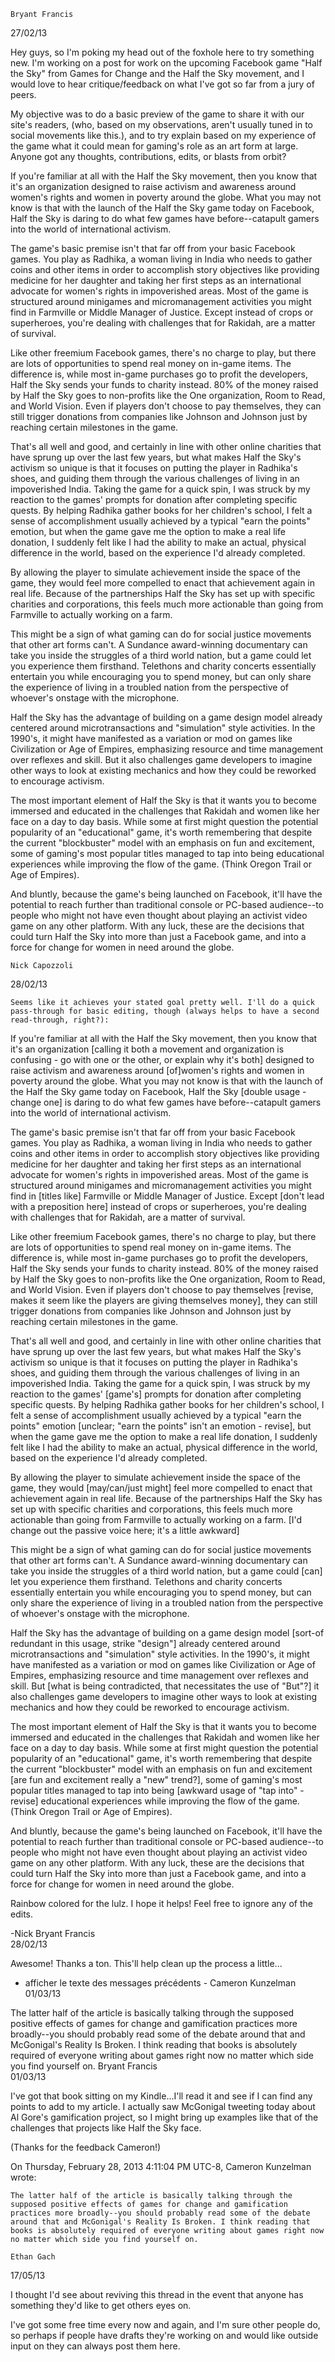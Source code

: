  	Bryant Francis 	
27/02/13
  
Hey guys, so I'm poking my head out of the foxhole here to try something new. I'm working on a post for work on the upcoming Facebook game "Half the Sky" from Games for Change and the Half the Sky movement, and I would love to hear critique/feedback on what I've got so far from a jury of peers.

My objective was to do a basic preview of the game to share it with our site's readers, (who, based on my observations, aren't usually tuned in to social movements like this.), and to try explain based on my experience of the game what it could mean for gaming's role as an art form at large. Anyone got any thoughts, contributions, edits, or blasts from orbit? 

If you're familiar at all with the Half the Sky movement, then you know that it's an organization designed to raise activism and awareness around women's rights and women in poverty around the globe. What you may not know is that with the launch of the Half the Sky game today on Facebook, Half the Sky is daring to do what few games have before--catapult gamers into the world of international activism.

The game's basic premise isn't that far off from your basic Facebook games. You play as Radhika, a woman living in India who needs to gather coins and other items in order to accomplish story objectives like providing medicine for her daughter and taking her first steps as an international advocate for women's rights in impoverished areas. Most of the game is structured around minigames and micromanagement activities you might find in Farmville or Middle Manager of Justice. Except instead of crops or superheroes, you're dealing with challenges that for Rakidah, are a matter of survival.

Like other freemium Facebook games, there's no charge to play, but there are lots of opportunities to spend real money on in-game items. The difference is, while most in-game purchases go to profit the developers, Half the Sky sends your funds to charity instead. 80% of the money raised by Half the Sky goes to non-profits like the One organization, Room to Read, and World Vision. Even if players don't choose to pay themselves, they can still trigger donations from companies like Johnson and Johnson just by reaching certain milestones in the game.

That's all well and good, and certainly in line with other online charities that have sprung up over the last few years, but what makes Half the Sky's activism so unique is that it focuses on putting the player in Radhika's shoes, and guiding them through the various challenges of living in an impoverished India. Taking the game for a quick spin, I was struck by my reaction to the games' prompts for donation after completing specific quests. By helping Radhika gather books for her children's school, I felt a sense of accomplishment usually achieved by a typical "earn the points" emotion, but when the game gave me the option to make a real life donation, I suddenly felt like I had the ability to make an actual, physical difference in the world, based on the experience I'd already completed.

By allowing the player to simulate achievement inside the space of the game, they would feel more compelled to enact that achievement again in real life. Because of the partnerships Half the Sky has set up with specific charities and corporations, this feels much more actionable than going from Farmville to actually working on a farm.

This might be a sign of what gaming can do for social justice movements that other art forms can't. A Sundance award-winning documentary can take you inside the struggles of a third world nation, but a game could let you experience them firsthand. Telethons and charity concerts essentially entertain you while encouraging you to spend money, but can only share the experience of living in a troubled nation from the perspective of whoever's onstage with the microphone.

Half the Sky has the advantage of building on a game design model already centered around microtransactions and "simulation" style activities. In the 1990's, it might have manifested as a variation or mod on games like Civilization or Age of Empires, emphasizing resource and time management over reflexes and skill. But it also challenges game developers to imagine other ways to look at  existing mechanics and how they could be reworked to encourage activism.

The most important element of Half the Sky is that it wants you to become immersed and educated in the challenges that Rakidah and women like her face on a day to day basis. While some at first might question the potential popularity of an "educational" game, it's worth remembering that despite the current "blockbuster" model with an emphasis on fun and excitement, some of gaming's most popular titles managed to tap into being educational experiences while improving the flow of the game. (Think Oregon Trail or Age of Empires).

And bluntly, because the game's being launched on Facebook, it'll have the potential to reach further than traditional console or PC-based audience--to people who might not have even thought about playing an activist video game on any other platform. With any luck, these are the decisions that could turn Half the Sky into more than just a Facebook game, and into a force for change for women in need around the globe.

 

	Nick Capozzoli 	
28/02/13
  

    Seems like it achieves your stated goal pretty well. I'll do a quick pass-through for basic editing, though (always helps to have a second read-through, right?):

 

If you're familiar at all with the Half the Sky movement, then you know that it's an organization [calling it both a movement and organization is confusing - go with one or the other, or explain why it's both] designed to raise activism and awareness around [of]women's rights and women in poverty around the globe. What you may not know is that with the launch of the Half the Sky game today on Facebook, Half the Sky [double usage - change one] is daring to do what few games have before--catapult gamers into the world of international activism.

The game's basic premise isn't that far off from your basic Facebook games. You play as Radhika, a woman living in India who needs to gather coins and other items in order to accomplish story objectives like providing medicine for her daughter and taking her first steps as an international advocate for women's rights in impoverished areas. Most of the game is structured around minigames and micromanagement activities you might find in [titles like] Farmville or Middle Manager of Justice. Except [don't lead with a preposition here] instead of crops or superheroes, you're dealing with challenges that for Rakidah, are a matter of survival.

Like other freemium Facebook games, there's no charge to play, but there are lots of opportunities to spend real money on in-game items. The difference is, while most in-game purchases go to profit the developers, Half the Sky sends your funds to charity instead. 80% of the money raised by Half the Sky goes to non-profits like the One organization, Room to Read, and World Vision. Even if players don't choose to pay themselves [revise, makes it seem like the players are giving themselves money], they can still trigger donations from companies like Johnson and Johnson just by reaching certain milestones in the game.

That's all well and good, and certainly in line with other online charities that have sprung up over the last few years, but what makes Half the Sky's activism so unique is that it focuses on putting the player in Radhika's shoes, and guiding them through the various challenges of living in an impoverished India. Taking the game for a quick spin, I was struck by my reaction to the games' [game's] prompts for donation after completing specific quests. By helping Radhika gather books for her children's school, I felt a sense of accomplishment usually achieved by a typical "earn the points" emotion [unclear; "earn the points" isn't an emotion - revise], but when the game gave me the option to make a real life donation, I suddenly felt like I had the ability to make an actual, physical difference in the world, based on the experience I'd already completed.

By allowing the player to simulate achievement inside the space of the game, they would [may/can/just might] feel more compelled to enact that achievement again in real life. Because of the partnerships Half the Sky has set up with specific charities and corporations, this feels much more actionable than going from Farmville to actually working on a farm. [I'd change out the passive voice here; it's a little awkward]

This might be a sign of what gaming can do for social justice movements that other art forms can't. A Sundance award-winning documentary can take you inside the struggles of a third world nation, but a game could [can] let you experience them firsthand. Telethons and charity concerts essentially entertain you while encouraging you to spend money, but can only share the experience of living in a troubled nation from the perspective of whoever's onstage with the microphone.

Half the Sky has the advantage of building on a game design model [sort-of redundant in this usage, strike "design"] already centered around microtransactions and "simulation" style activities. In the 1990's, it might have manifested as a variation or mod on games like Civilization or Age of Empires, emphasizing resource and time management over reflexes and skill. But [what is being contradicted, that necessitates the use of "But"?] it also challenges game developers to imagine other ways to look at  existing mechanics and how they could be reworked to encourage activism.

The most important element of Half the Sky is that it wants you to become immersed and educated in the challenges that Rakidah and women like her face on a day to day basis. While some at first might question the potential popularity of an "educational" game, it's worth remembering that despite the current "blockbuster" model with an emphasis on fun and excitement [are fun and excitement really a "new" trend?], some of gaming's most popular titles managed to tap into being [awkward usage of "tap into" - revise] educational experiences while improving the flow of the game. (Think Oregon Trail or Age of Empires).

And bluntly, because the game's being launched on Facebook, it'll have the potential to reach further than traditional console or PC-based audience--to people who might not have even thought about playing an activist video game on any other platform. With any luck, these are the decisions that could turn Half the Sky into more than just a Facebook game, and into a force for change for women in need around the globe. 

 

 

 

Rainbow colored for the lulz. I hope it helps! Feel free to ignore any of the edits.

 

-Nick
	Bryant Francis 	
28/02/13
  
Awesome! Thanks a ton. This'll help clean up the process a little...
- afficher le texte des messages précédents -
	Cameron Kunzelman 	
01/03/13
  
The latter half of the article is basically talking through the supposed positive effects of games for change and gamification practices more broadly--you should probably read some of the debate around that and McGonigal's Reality Is Broken. I think reading that books is absolutely required of everyone writing about games right now no matter which side you find yourself on.
	Bryant Francis 	
01/03/13
  
I've got that book sitting on my Kindle...I'll read it and see if I can find any points to add to my article. I actually saw McGonigal tweeting today about Al Gore's gamification project, so I might bring up examples like that of the challenges that projects like Half the Sky face.

(Thanks for the feedback Cameron!)


On Thursday, February 28, 2013 4:11:04 PM UTC-8, Cameron Kunzelman wrote:

    The latter half of the article is basically talking through the supposed positive effects of games for change and gamification practices more broadly--you should probably read some of the debate around that and McGonigal's Reality Is Broken. I think reading that books is absolutely required of everyone writing about games right now no matter which side you find yourself on.

	Ethan Gach 	
17/05/13
  
I thought I'd see about reviving this thread in the event that anyone has something they'd like to get others eyes on.
 
I've got some free time every now and again, and I'm sure other people do, so perhaps if people have drafts they're working on and would like outside input on they can always post them here.

